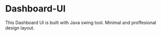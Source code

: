 # Dashboard-UI

This Dashboard UI is built with Java swing tool. Minimal and proffesional design layout. 
